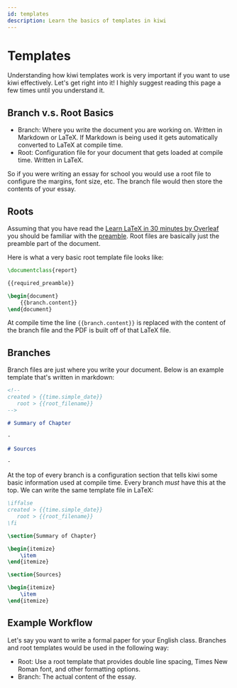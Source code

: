 ```yaml
---
id: templates
description: Learn the basics of templates in kiwi
---
```


# Templates

Understanding how kiwi templates work is very important if you want to use kiwi effectively. Let's get right into it! I highly suggest reading this page a few times until you understand it.

## Branch v.s. Root Basics

- Branch: Where you write the document you are working on. Written in Markdown or LaTeX. If Markdown is being used it gets automatically converted to LaTeX at compile time.
- Root: Configuration file for your document that gets loaded at compile time. Written in LaTeX.

So if you were writing an essay for school you would use a root file to configure the margins, font size, etc. The branch file would then store the contents of your essay.

## Roots

Assuming that you have read the [Learn LaTeX in 30 minutes by Overleaf](https://www.overleaf.com/learn/latex/Learn_LaTeX_in_30_minutes) you should be familiar with the [preamble](https://www.overleaf.com/learn/latex/Learn_LaTeX_in_30_minute). Root files are basically just the preamble part of the document.

Here is what a very basic root template file looks like:

```latex
\documentclass{report}

{{required_preamble}}

\begin{document}
    {{branch.content}}
\end{document}
```

At compile time the line `{{branch.content}}` is replaced with the content of the branch file and the PDF is built off of that LaTeX file.

## Branches

Branch files are just where you write your document. Below is an example template that's written in markdown:

```md
<!--
created > {{time.simple_date}}
   root > {{root_filename}}
-->

# Summary of Chapter

-

# Sources

-
```

At the top of every branch is a configuration section that tells kiwi some basic information used at compile time. Every branch _must_ have this at the top. We can write the same template file in LaTeX:

```latex
\iffalse
created > {{time.simple_date}}
   root > {{root_filename}}
\fi

\section{Summary of Chapter}

\begin{itemize}
    \item
\end{itemize}

\section{Sources}

\begin{itemize}
    \item
\end{itemize}
```

## Example Workflow

Let's say you want to write a formal paper for your English class. Branches and root templates would be used in the following way:

- Root: Use a root template that provides double line spacing, Times New Roman font, and other formatting options.
- Branch: The actual content of the essay.
